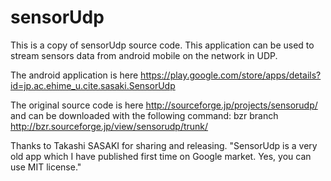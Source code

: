 sensorUdp
=========

This is a copy of sensorUdp source code.
This application can be used to stream sensors data from android mobile on the network in UDP.

The android application is here https://play.google.com/store/apps/details?id=jp.ac.ehime_u.cite.sasaki.SensorUdp

The original source code is here http://sourceforge.jp/projects/sensorudp/ and can be downloaded with the following command:
bzr branch  http://bzr.sourceforge.jp/view/sensorudp/trunk/


Thanks to Takashi SASAKI for sharing and releasing.
"SensorUdp is a very old app which I have published first time on Google market.
Yes, you can use MIT license."
